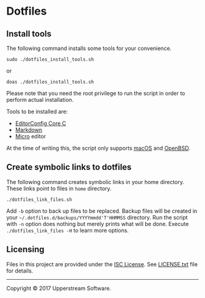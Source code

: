 # Dotfiles

## Install tools

The following command installs some tools for your convenience.

    sudo ./dotfiles_install_tools.sh

or

    doas ./dotfiles_install_tools.sh

Please note that you need the root privilege to run the script in order to perform actual installation.

Tools to be installed are:

* [EditorConfig Core C][]
* [Markdown][]
* [Micro][] editor


At the time of writing this, the script only supports [macOS][] and [OpenBSD][].

[EditorConfig Core C]: https://github.com/editorconfig/editorconfig-core-c
[macOS]: https://www.apple.com/lae/macos/high-sierra/ "macOS High Sierra - Apple"
[Markdown]: https://daringfireball.net/projects/markdown/ "Daring Fireball: Markdown"
[Micro]: https://micro-editor.github.io/ "Micro - Home"
[OpenBSD]: https://www.openbsd.org/ "OpenBSD"


## Create symbolic links to dotfiles

The following command creates symbolic links in your home directory.  These links point to files in `home` directory.

    ./dotfiles_link_files.sh

Add `-b` option to back up files to be replaced.  Backup files will be created in your `~/.dotfiles.d/backups/YYYYmmdd'T'HHMMSS` directory.
Run the script with `-n` option does nothing but merely prints what will be done.
Execute `./dotfiles_link_files -H` to learn more options.


## Licensing

Files in this project are provided under the [ISC License][].
See [LICENSE.txt](LICENSE.txt) file for details.

[ISC License]: http://www.isc.org/downloads/software-support-policy/isc-license

- - -

Copyright &copy; 2017 Upperstream Software.
